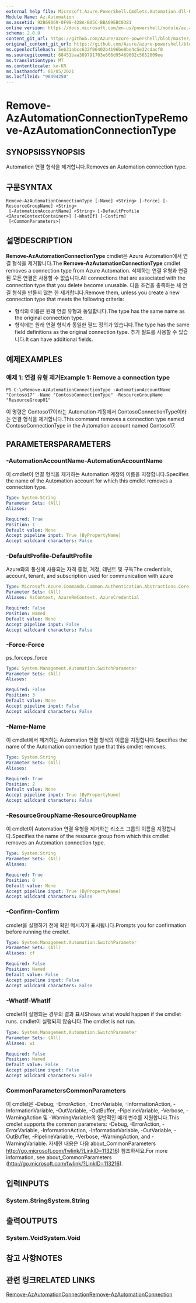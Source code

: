 ```yaml
---
external help file: Microsoft.Azure.PowerShell.Cmdlets.Automation.dll-Help.xml
Module Name: Az.Automation
ms.assetid: 92B69069-0F98-428A-B05C-BBA09EBC0381
online version: https://docs.microsoft.com/en-us/powershell/module/az.automation/remove-azautomationconnectiontype
schema: 2.0.0
content_git_url: https://github.com/Azure/azure-powershell/blob/master/src/Automation/Automation/help/Remove-AzAutomationConnectionType.md
original_content_git_url: https://github.com/Azure/azure-powershell/blob/master/src/Automation/Automation/help/Remove-AzAutomationConnectionType.md
ms.openlocfilehash: 5eb31abcc632f06402b4196be8be4c5e32cdacf0
ms.sourcegitcommit: 68451baa389791703e666d95469602c5652609ee
ms.translationtype: MT
ms.contentlocale: ko-KR
ms.lasthandoff: 01/05/2021
ms.locfileid: "98494250"
---
```

# <span data-ttu-id="3f303-101">Remove-AzAutomationConnectionType</span><span class="sxs-lookup"><span data-stu-id="3f303-101">Remove-AzAutomationConnectionType</span></span>

## <span data-ttu-id="3f303-102">SYNOPSIS</span><span class="sxs-lookup"><span data-stu-id="3f303-102">SYNOPSIS</span></span>
<span data-ttu-id="3f303-103">Automation 연결 형식을 제거합니다.</span><span class="sxs-lookup"><span data-stu-id="3f303-103">Removes an Automation connection type.</span></span>

## <span data-ttu-id="3f303-104">구문</span><span class="sxs-lookup"><span data-stu-id="3f303-104">SYNTAX</span></span>

```
Remove-AzAutomationConnectionType [-Name] <String> [-Force] [-ResourceGroupName] <String>
 [-AutomationAccountName] <String> [-DefaultProfile <IAzureContextContainer>] [-WhatIf] [-Confirm]
 [<CommonParameters>]
```

## <span data-ttu-id="3f303-105">설명</span><span class="sxs-lookup"><span data-stu-id="3f303-105">DESCRIPTION</span></span>
<span data-ttu-id="3f303-106">**Remove-AzAutomationConnectionType** cmdlet은 Azure Automation에서 연결 형식을 제거합니다.</span><span class="sxs-lookup"><span data-stu-id="3f303-106">The **Remove-AzAutomationConnectionType** cmdlet removes a connection type from Azure Automation.</span></span>
<span data-ttu-id="3f303-107">삭제하는 연결 유형과 연결된 모든 연결은 사용할 수 없습니다.</span><span class="sxs-lookup"><span data-stu-id="3f303-107">All connections that are associated with the connection type that you delete become unusable.</span></span>
<span data-ttu-id="3f303-108">다음 조건을 충족하는 새 연결 형식을 만들지 않는 한 제거합니다.</span><span class="sxs-lookup"><span data-stu-id="3f303-108">Remove them, unless you create a new connection type that meets the following criteria:</span></span> 
- <span data-ttu-id="3f303-109">형식의 이름은 원래 연결 유형과 동일합니다.</span><span class="sxs-lookup"><span data-stu-id="3f303-109">The type has the same name as the original connection type.</span></span> 
- <span data-ttu-id="3f303-110">형식에는 원래 연결 형식과 동일한 필드 정의가 있습니다.</span><span class="sxs-lookup"><span data-stu-id="3f303-110">The type has the same field definitions as the original connection type.</span></span>
<span data-ttu-id="3f303-111">추가 필드를 사용할 수 있습니다.</span><span class="sxs-lookup"><span data-stu-id="3f303-111">It can have additional fields.</span></span>

## <span data-ttu-id="3f303-112">예제</span><span class="sxs-lookup"><span data-stu-id="3f303-112">EXAMPLES</span></span>

### <span data-ttu-id="3f303-113">예제 1: 연결 유형 제거</span><span class="sxs-lookup"><span data-stu-id="3f303-113">Example 1: Remove a connection type</span></span>
```
PS C:\>Remove-AzAutomationConnectionType -AutomationAccountName "Contoso17" -Name "ContosoConnectionType" -ResourceGroupName "ResourceGroup01"
```

<span data-ttu-id="3f303-114">이 명령은 Contoso17이라는 Automation 계정에서 ContosoConnectionType이라는 연결 형식을 제거합니다.</span><span class="sxs-lookup"><span data-stu-id="3f303-114">This command removes a connection type named ContosoConnectionType in the Automation account named Contoso17.</span></span>

## <span data-ttu-id="3f303-115">PARAMETERS</span><span class="sxs-lookup"><span data-stu-id="3f303-115">PARAMETERS</span></span>

### <span data-ttu-id="3f303-116">-AutomationAccountName</span><span class="sxs-lookup"><span data-stu-id="3f303-116">-AutomationAccountName</span></span>
<span data-ttu-id="3f303-117">이 cmdlet이 연결 형식을 제거하는 Automation 계정의 이름을 지정합니다.</span><span class="sxs-lookup"><span data-stu-id="3f303-117">Specifies the name of the Automation account for which this cmdlet removes a connection type.</span></span>

```yaml
Type: System.String
Parameter Sets: (All)
Aliases:

Required: True
Position: 1
Default value: None
Accept pipeline input: True (ByPropertyName)
Accept wildcard characters: False
```

### <span data-ttu-id="3f303-118">-DefaultProfile</span><span class="sxs-lookup"><span data-stu-id="3f303-118">-DefaultProfile</span></span>
<span data-ttu-id="3f303-119">Azure와의 통신에 사용되는 자격 증명, 계정, 테넌트 및 구독</span><span class="sxs-lookup"><span data-stu-id="3f303-119">The credentials, account, tenant, and subscription used for communication with azure</span></span>

```yaml
Type: Microsoft.Azure.Commands.Common.Authentication.Abstractions.Core.IAzureContextContainer
Parameter Sets: (All)
Aliases: AzContext, AzureRmContext, AzureCredential

Required: False
Position: Named
Default value: None
Accept pipeline input: False
Accept wildcard characters: False
```

### <span data-ttu-id="3f303-120">-Force</span><span class="sxs-lookup"><span data-stu-id="3f303-120">-Force</span></span>
<span data-ttu-id="3f303-121">ps_force</span><span class="sxs-lookup"><span data-stu-id="3f303-121">ps_force</span></span>

```yaml
Type: System.Management.Automation.SwitchParameter
Parameter Sets: (All)
Aliases:

Required: False
Position: 3
Default value: None
Accept pipeline input: False
Accept wildcard characters: False
```

### <span data-ttu-id="3f303-122">-Name</span><span class="sxs-lookup"><span data-stu-id="3f303-122">-Name</span></span>
<span data-ttu-id="3f303-123">이 cmdlet에서 제거하는 Automation 연결 형식의 이름을 지정합니다.</span><span class="sxs-lookup"><span data-stu-id="3f303-123">Specifies the name of the Automation connection type that this cmdlet removes.</span></span>

```yaml
Type: System.String
Parameter Sets: (All)
Aliases:

Required: True
Position: 2
Default value: None
Accept pipeline input: True (ByPropertyName)
Accept wildcard characters: False
```

### <span data-ttu-id="3f303-124">-ResourceGroupName</span><span class="sxs-lookup"><span data-stu-id="3f303-124">-ResourceGroupName</span></span>
<span data-ttu-id="3f303-125">이 cmdlet이 Automation 연결 유형을 제거하는 리소스 그룹의 이름을 지정합니다.</span><span class="sxs-lookup"><span data-stu-id="3f303-125">Specifies the name of the resource group from which this cmdlet removes an Automation connection type.</span></span>

```yaml
Type: System.String
Parameter Sets: (All)
Aliases:

Required: True
Position: 0
Default value: None
Accept pipeline input: True (ByPropertyName)
Accept wildcard characters: False
```

### <span data-ttu-id="3f303-126">-Confirm</span><span class="sxs-lookup"><span data-stu-id="3f303-126">-Confirm</span></span>
<span data-ttu-id="3f303-127">cmdlet을 실행하기 전에 확인 메시지가 표시됩니다.</span><span class="sxs-lookup"><span data-stu-id="3f303-127">Prompts you for confirmation before running the cmdlet.</span></span>

```yaml
Type: System.Management.Automation.SwitchParameter
Parameter Sets: (All)
Aliases: cf

Required: False
Position: Named
Default value: False
Accept pipeline input: False
Accept wildcard characters: False
```

### <span data-ttu-id="3f303-128">-WhatIf</span><span class="sxs-lookup"><span data-stu-id="3f303-128">-WhatIf</span></span>
<span data-ttu-id="3f303-129">cmdlet이 실행되는 경우의 결과 표시</span><span class="sxs-lookup"><span data-stu-id="3f303-129">Shows what would happen if the cmdlet runs.</span></span>
<span data-ttu-id="3f303-130">cmdlet이 실행되지 않습니다.</span><span class="sxs-lookup"><span data-stu-id="3f303-130">The cmdlet is not run.</span></span>

```yaml
Type: System.Management.Automation.SwitchParameter
Parameter Sets: (All)
Aliases: wi

Required: False
Position: Named
Default value: False
Accept pipeline input: False
Accept wildcard characters: False
```

### <span data-ttu-id="3f303-131">CommonParameters</span><span class="sxs-lookup"><span data-stu-id="3f303-131">CommonParameters</span></span>
<span data-ttu-id="3f303-132">이 cmdlet은 -Debug, -ErrorAction, -ErrorVariable, -InformationAction, -InformationVariable, -OutVariable, -OutBuffer, -PipelineVariable, -Verbose, -WarningAction 및 -WarningVariable의 일반적인 매개 변수를 지원합니다.</span><span class="sxs-lookup"><span data-stu-id="3f303-132">This cmdlet supports the common parameters: -Debug, -ErrorAction, -ErrorVariable, -InformationAction, -InformationVariable, -OutVariable, -OutBuffer, -PipelineVariable, -Verbose, -WarningAction, and -WarningVariable.</span></span> <span data-ttu-id="3f303-133">자세한 내용은 다음 about_CommonParameters http://go.microsoft.com/fwlink/?LinkID=113216) 참조하세요.</span><span class="sxs-lookup"><span data-stu-id="3f303-133">For more information, see about_CommonParameters (http://go.microsoft.com/fwlink/?LinkID=113216).</span></span>

## <span data-ttu-id="3f303-134">입력</span><span class="sxs-lookup"><span data-stu-id="3f303-134">INPUTS</span></span>

### <span data-ttu-id="3f303-135">System.String</span><span class="sxs-lookup"><span data-stu-id="3f303-135">System.String</span></span>

## <span data-ttu-id="3f303-136">출력</span><span class="sxs-lookup"><span data-stu-id="3f303-136">OUTPUTS</span></span>

### <span data-ttu-id="3f303-137">System.Void</span><span class="sxs-lookup"><span data-stu-id="3f303-137">System.Void</span></span>

## <span data-ttu-id="3f303-138">참고 사항</span><span class="sxs-lookup"><span data-stu-id="3f303-138">NOTES</span></span>

## <span data-ttu-id="3f303-139">관련 링크</span><span class="sxs-lookup"><span data-stu-id="3f303-139">RELATED LINKS</span></span>

[<span data-ttu-id="3f303-140">Remove-AzAutomationConnection</span><span class="sxs-lookup"><span data-stu-id="3f303-140">Remove-AzAutomationConnection</span></span>](./Remove-AzAutomationConnection.md)


